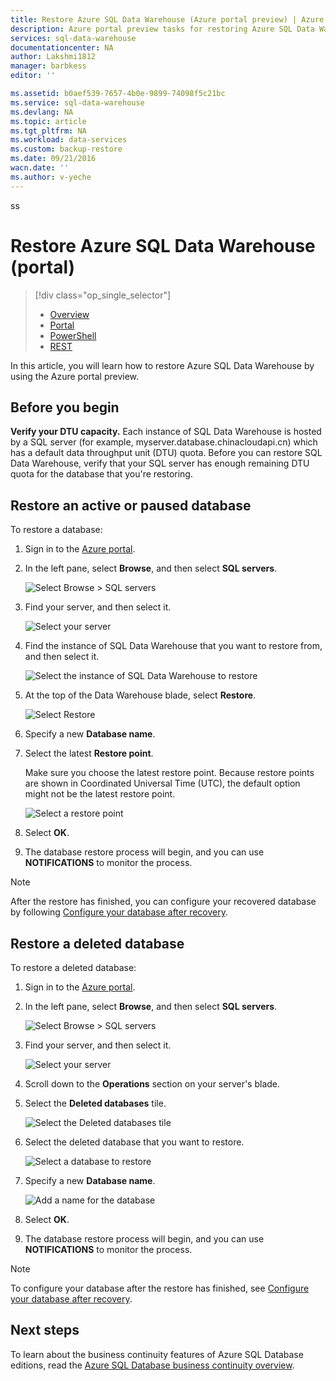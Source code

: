 ```yaml
---
title: Restore Azure SQL Data Warehouse (Azure portal preview) | Azure
description: Azure portal preview tasks for restoring Azure SQL Data Warehouse.
services: sql-data-warehouse
documentationcenter: NA
author: Lakshmi1812
manager: barbkess
editor: ''

ms.assetid: b0aef539-7657-4b0e-9899-74098f5c21bc
ms.service: sql-data-warehouse
ms.devlang: NA
ms.topic: article
ms.tgt_pltfrm: NA
ms.workload: data-services
ms.custom: backup-restore
ms.date: 09/21/2016
wacn.date: ''
ms.author: v-yeche
---
```

ss
# Restore Azure SQL Data Warehouse (portal)

> [!div class="op_single_selector"]
> * [Overview][Overview]
> * [Portal][Portal]
> * [PowerShell][PowerShell]
> * [REST][REST]
>
>
In this article, you will learn how to restore Azure SQL Data Warehouse by using the Azure portal preview.

## Before you begin

<!-- Not Available [Request a DTU quota change][Request a DTU quota change] -->
**Verify your DTU capacity.** Each instance of SQL Data Warehouse is hosted by a SQL server (for example, myserver.database.chinacloudapi.cn) which has a default data throughput unit (DTU) quota. Before you can restore SQL Data Warehouse, verify that your SQL server has enough remaining DTU quota for the database that you're restoring.

## Restore an active or paused database

To restore a database:

1. Sign in to the [Azure portal][Azure portal].

2. In the left pane, select **Browse**, and then select **SQL servers**.

    ![Select Browse > SQL servers](./media/sql-data-warehouse-restore-database-portal/01-browse-for-sql-server.png)

3. Find your server, and then select it.

    ![Select your server](./media/sql-data-warehouse-restore-database-portal/01-select-server.png)

4. Find the instance of SQL Data Warehouse that you want to restore from, and then select it.

    ![Select the instance of SQL Data Warehouse to restore](./media/sql-data-warehouse-restore-database-portal/01-select-active-dw.png)

5. At the top of the Data Warehouse blade, select **Restore**.

    ![Select Restore](./media/sql-data-warehouse-restore-database-portal/01-select-restore-from-active.png)

6. Specify a new **Database name**.

7. Select the latest **Restore point**.

    Make sure you choose the latest restore point. Because restore points are shown in Coordinated Universal Time (UTC), the default option might not be the latest restore point.

      ![Select a restore point](./media/sql-data-warehouse-restore-database-portal/01-restore-blade-from-active.png)

8. Select **OK**.

9. The database restore process will begin, and you can use **NOTIFICATIONS** to monitor the process.

> [!NOTE]
> After the restore has finished, you can configure your recovered database by following [Configure your database after recovery][Configure your database after recovery].
>
>

## Restore a deleted database

To restore a deleted database:

1. Sign in to the [Azure portal][Azure portal].

2. In the left pane, select **Browse**, and then select **SQL servers**.

    ![Select Browse > SQL servers](./media/sql-data-warehouse-restore-database-portal/01-browse-for-sql-server.png)

3. Find your server, and then select it.

    ![Select your server](./media/sql-data-warehouse-restore-database-portal/02-select-server.png)

4. Scroll down to the **Operations** section on your server's blade.

5. Select the **Deleted databases** tile.

    ![Select the Deleted databases tile](./media/sql-data-warehouse-restore-database-portal/02-select-deleted-dws.png)

6. Select the deleted database that you want to restore.

    ![Select a database to restore](./media/sql-data-warehouse-restore-database-portal/02-select-deleted-dw.png)

7. Specify a new **Database name**.

    ![Add a name for the database](./media/sql-data-warehouse-restore-database-portal/02-restore-blade-from-deleted.png)

8. Select **OK**.

9. The database restore process will begin, and you can use **NOTIFICATIONS** to monitor the process.

> [!NOTE]
> To configure your database after the restore has finished, see [Configure your database after recovery][Configure your database after recovery].
>
>

## Next steps
To learn about the business continuity features of Azure SQL Database editions, read the [Azure SQL Database business continuity overview][Azure SQL Database business continuity overview].

<!--Image references-->

<!--Article references-->
[Azure SQL Database business continuity overview]: ../sql-database/sql-database-business-continuity.md
[Overview]: ./sql-data-warehouse-restore-database-overview.md
[Portal]: ./sql-data-warehouse-restore-database-portal.md
[PowerShell]: ./sql-data-warehouse-restore-database-powershell.md
[REST]: ./sql-data-warehouse-restore-database-rest-api.md
[Configure your database after recovery]: ../sql-database/sql-database-disaster-recovery.md#configure-your-database-after-recovery
<!-- Not Available [Request a DTU quota change]: ./sql-data-warehouse-get-started-create-support-ticket.md#request-quota-change-->

<!--MSDN references-->

<!--Blog references-->

<!--Other Web references-->
[Azure portal]: https://portal.azure.cn/